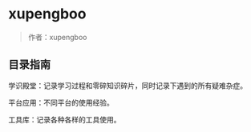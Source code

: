 # xupengboo
> 作者：xupengboo

## 目录指南
学识殿堂：记录学习过程和零碎知识碎片，同时记录下遇到的所有疑难杂症。

平台应用：不同平台的使用经验。

工具库：记录各种各样的工具使用。


